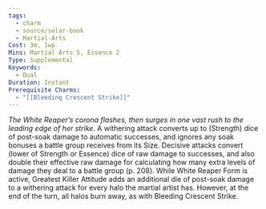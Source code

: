 ```yaml
---
tags:
  - charm
  - source/solar-book
  - Martial-Arts
Cost: 3m, 1wp
Mins: Martial Arts 5, Essence 2
Type: Supplemental
Keywords:
  - Dual
Duration: Instant
Prerequisite Charms:
  - "[[Bleeding Crescent Strike]]"
---
```

*The White Reaper’s corona flashes, then surges in one vast rush to the leading edge of her strike.*
A withering attack converts up to (Strength) dice of post-soak damage to automatic successes, and ignores any soak bonuses a battle group receives from its Size. Decisive attacks convert (lower of Strength or Essence) dice of raw damage to successes, and also double their effective raw damage for calculating how many extra levels of damage they deal to a battle group (p. 208). While White Reaper Form is active, Greatest Killer Attitude adds an additional die of post-soak damage to a withering attack for every halo the martial artist has. However, at the end of the turn, all halos burn away, as with Bleeding Crescent Strike.